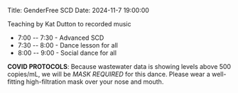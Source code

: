 Title: GenderFree SCD
Date: 2024-11-7 19:00:00

Teaching by Kat Dutton to recorded music

- 7:00 -- 7:30 - Advanced SCD
- 7:30 -- 8:00 - Dance lesson for all
- 8:00 -- 9:00 - Social dance for all

**COVID PROTOCOLS**: Because wastewater data is showing levels above 500 copies/mL, we will be *MASK REQUIRED* for this dance. Please wear a well-fitting high-filtration mask over your nose and mouth.

